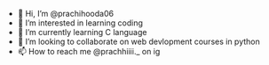 - 👋 Hi, I’m @prachihooda06
- 👀 I’m interested in learning coding
- 🌱 I’m currently learning C language
- 💞️ I’m looking to collaborate on web devlopment courses in python
- 📫 How to reach me @prachhiiii._ on ig

<!---
prachihooda06/prachihooda06 is a ✨ special ✨ repository because its `README.md` (this file) appears on your GitHub profile.
You can click the Preview link to take a look at your changes.
--->
